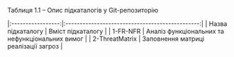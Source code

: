 Таблиця 1.1 – Опис підкаталогів у Git-репозиторію

|:-----------------:|:-----------------------------------------------:|
| Назва підкаталогу |                Вміст підкаталогу                |
|      1-FR-NFR     | Аналіз функціональних та нефункціональних вимог |
|   2-ThreatMatrix  | Заповнення матриці реалізації загроз            |
